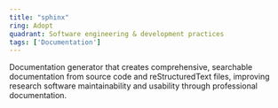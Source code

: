 ```yaml
---
title: "sphinx"
ring: Adopt
quadrant: Software engineering & development practices
tags: ['Documentation']
---
```

Documentation generator that creates comprehensive, searchable documentation from source code and reStructuredText files, improving research software maintainability and usability through professional documentation.
